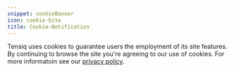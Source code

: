 ```yaml
---
snippet: cookieBanner 
icon: cookie-bite
title: Cookie-Notification
---
```


Tensiq uses cookies to guarantee users the employment of its site features. By continuing to browse the site you're agreeing to our use of cookies. For more informatoin see our [privacy policy](/privacy#cookies).
